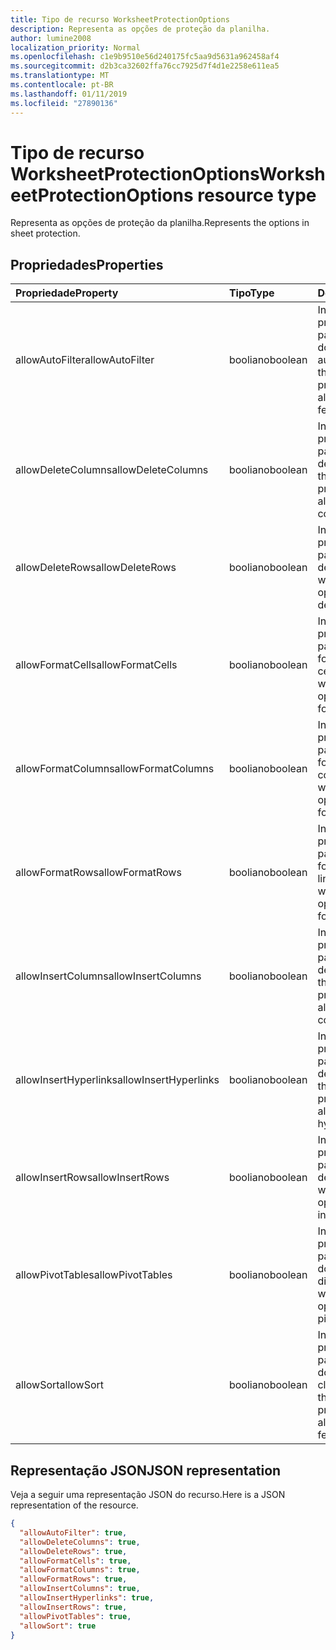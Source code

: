 ```yaml
---
title: Tipo de recurso WorksheetProtectionOptions
description: Representa as opções de proteção da planilha.
author: lumine2008
localization_priority: Normal
ms.openlocfilehash: c1e9b9510e56d240175fc5aa9d5631a962458af4
ms.sourcegitcommit: d2b3ca32602ffa76cc7925d7f4d1e2258e611ea5
ms.translationtype: MT
ms.contentlocale: pt-BR
ms.lasthandoff: 01/11/2019
ms.locfileid: "27890136"
---
```

# <a name="worksheetprotectionoptions-resource-type"></a><span data-ttu-id="9bcf8-103">Tipo de recurso WorksheetProtectionOptions</span><span class="sxs-lookup"><span data-stu-id="9bcf8-103">WorksheetProtectionOptions resource type</span></span>

<span data-ttu-id="9bcf8-104">Representa as opções de proteção da planilha.</span><span class="sxs-lookup"><span data-stu-id="9bcf8-104">Represents the options in sheet protection.</span></span>

## <a name="properties"></a><span data-ttu-id="9bcf8-105">Propriedades</span><span class="sxs-lookup"><span data-stu-id="9bcf8-105">Properties</span></span>
| <span data-ttu-id="9bcf8-106">Propriedade</span><span class="sxs-lookup"><span data-stu-id="9bcf8-106">Property</span></span>     | <span data-ttu-id="9bcf8-107">Tipo</span><span class="sxs-lookup"><span data-stu-id="9bcf8-107">Type</span></span>   |<span data-ttu-id="9bcf8-108">Descrição</span><span class="sxs-lookup"><span data-stu-id="9bcf8-108">Description</span></span>|
|:---------------|:--------|:----------|
|<span data-ttu-id="9bcf8-109">allowAutoFilter</span><span class="sxs-lookup"><span data-stu-id="9bcf8-109">allowAutoFilter</span></span>|<span data-ttu-id="9bcf8-110">booliano</span><span class="sxs-lookup"><span data-stu-id="9bcf8-110">boolean</span></span>|<span data-ttu-id="9bcf8-111">Indica a opção de proteção de planilha para permitir a utilização do recurso de filtro automático.</span><span class="sxs-lookup"><span data-stu-id="9bcf8-111">Represents the worksheet protection option of allowing using auto filter feature.</span></span>|
|<span data-ttu-id="9bcf8-112">allowDeleteColumns</span><span class="sxs-lookup"><span data-stu-id="9bcf8-112">allowDeleteColumns</span></span>|<span data-ttu-id="9bcf8-113">booliano</span><span class="sxs-lookup"><span data-stu-id="9bcf8-113">boolean</span></span>|<span data-ttu-id="9bcf8-114">Indica a opção de proteção de planilha para permitir a exclusão de colunas.</span><span class="sxs-lookup"><span data-stu-id="9bcf8-114">Represents the worksheet protection option of allowing deleting columns.</span></span>|
|<span data-ttu-id="9bcf8-115">allowDeleteRows</span><span class="sxs-lookup"><span data-stu-id="9bcf8-115">allowDeleteRows</span></span>|<span data-ttu-id="9bcf8-116">booliano</span><span class="sxs-lookup"><span data-stu-id="9bcf8-116">boolean</span></span>|<span data-ttu-id="9bcf8-117">Indica a opção de proteção de planilha para permitir a exclusão de linhas.</span><span class="sxs-lookup"><span data-stu-id="9bcf8-117">Represents the worksheet protection option of allowing deleting rows.</span></span>|
|<span data-ttu-id="9bcf8-118">allowFormatCells</span><span class="sxs-lookup"><span data-stu-id="9bcf8-118">allowFormatCells</span></span>|<span data-ttu-id="9bcf8-119">booliano</span><span class="sxs-lookup"><span data-stu-id="9bcf8-119">boolean</span></span>|<span data-ttu-id="9bcf8-120">Indica a opção de proteção de planilha para permitir a formatação de células.</span><span class="sxs-lookup"><span data-stu-id="9bcf8-120">Represents the worksheet protection option of allowing formatting cells.</span></span>|
|<span data-ttu-id="9bcf8-121">allowFormatColumns</span><span class="sxs-lookup"><span data-stu-id="9bcf8-121">allowFormatColumns</span></span>|<span data-ttu-id="9bcf8-122">booliano</span><span class="sxs-lookup"><span data-stu-id="9bcf8-122">boolean</span></span>|<span data-ttu-id="9bcf8-123">Indica a opção de proteção de planilha para permitir a formatação de colunas.</span><span class="sxs-lookup"><span data-stu-id="9bcf8-123">Represents the worksheet protection option of allowing formatting columns.</span></span>|
|<span data-ttu-id="9bcf8-124">allowFormatRows</span><span class="sxs-lookup"><span data-stu-id="9bcf8-124">allowFormatRows</span></span>|<span data-ttu-id="9bcf8-125">booliano</span><span class="sxs-lookup"><span data-stu-id="9bcf8-125">boolean</span></span>|<span data-ttu-id="9bcf8-126">Indica a opção de proteção de planilha para permitir a formatação de linhas.</span><span class="sxs-lookup"><span data-stu-id="9bcf8-126">Represents the worksheet protection option of allowing formatting rows.</span></span>|
|<span data-ttu-id="9bcf8-127">allowInsertColumns</span><span class="sxs-lookup"><span data-stu-id="9bcf8-127">allowInsertColumns</span></span>|<span data-ttu-id="9bcf8-128">booliano</span><span class="sxs-lookup"><span data-stu-id="9bcf8-128">boolean</span></span>|<span data-ttu-id="9bcf8-129">Indica a opção de proteção de planilha para permitir a inserção de colunas.</span><span class="sxs-lookup"><span data-stu-id="9bcf8-129">Represents the worksheet protection option of allowing inserting columns.</span></span>|
|<span data-ttu-id="9bcf8-130">allowInsertHyperlinks</span><span class="sxs-lookup"><span data-stu-id="9bcf8-130">allowInsertHyperlinks</span></span>|<span data-ttu-id="9bcf8-131">booliano</span><span class="sxs-lookup"><span data-stu-id="9bcf8-131">boolean</span></span>|<span data-ttu-id="9bcf8-132">Indica a opção de proteção de planilha para permitir a inserção de hiperlinks.</span><span class="sxs-lookup"><span data-stu-id="9bcf8-132">Represents the worksheet protection option of allowing inserting hyperlinks.</span></span>|
|<span data-ttu-id="9bcf8-133">allowInsertRows</span><span class="sxs-lookup"><span data-stu-id="9bcf8-133">allowInsertRows</span></span>|<span data-ttu-id="9bcf8-134">booliano</span><span class="sxs-lookup"><span data-stu-id="9bcf8-134">boolean</span></span>|<span data-ttu-id="9bcf8-135">Indica a opção de proteção de planilha para permitir a inserção de linhas.</span><span class="sxs-lookup"><span data-stu-id="9bcf8-135">Represents the worksheet protection option of allowing inserting rows.</span></span>|
|<span data-ttu-id="9bcf8-136">allowPivotTables</span><span class="sxs-lookup"><span data-stu-id="9bcf8-136">allowPivotTables</span></span>|<span data-ttu-id="9bcf8-137">booliano</span><span class="sxs-lookup"><span data-stu-id="9bcf8-137">boolean</span></span>|<span data-ttu-id="9bcf8-138">Indica a opção de proteção de planilha para permitir a utilização do recurso de tabela dinâmica.</span><span class="sxs-lookup"><span data-stu-id="9bcf8-138">Represents the worksheet protection option of allowing using pivot table feature.</span></span>|
|<span data-ttu-id="9bcf8-139">allowSort</span><span class="sxs-lookup"><span data-stu-id="9bcf8-139">allowSort</span></span>|<span data-ttu-id="9bcf8-140">booliano</span><span class="sxs-lookup"><span data-stu-id="9bcf8-140">boolean</span></span>|<span data-ttu-id="9bcf8-141">Indica a opção de proteção de planilha para permitir a utilização do recurso de classificação.</span><span class="sxs-lookup"><span data-stu-id="9bcf8-141">Represents the worksheet protection option of allowing using sort feature.</span></span>|

## <a name="json-representation"></a><span data-ttu-id="9bcf8-142">Representação JSON</span><span class="sxs-lookup"><span data-stu-id="9bcf8-142">JSON representation</span></span>

<span data-ttu-id="9bcf8-143">Veja a seguir uma representação JSON do recurso.</span><span class="sxs-lookup"><span data-stu-id="9bcf8-143">Here is a JSON representation of the resource.</span></span>

<!-- {
  "blockType": "resource",
  "optionalProperties": [

  ],
  "@odata.type": "microsoft.graph.workbookWorksheetProtectionOptions"
}-->

```json
{
  "allowAutoFilter": true,
  "allowDeleteColumns": true,
  "allowDeleteRows": true,
  "allowFormatCells": true,
  "allowFormatColumns": true,
  "allowFormatRows": true,
  "allowInsertColumns": true,
  "allowInsertHyperlinks": true,
  "allowInsertRows": true,
  "allowPivotTables": true,
  "allowSort": true
}

```

<!-- uuid: 8fcb5dbc-d5aa-4681-8e31-b001d5168d79
2015-10-25 14:57:30 UTC -->
<!-- {
  "type": "#page.annotation",
  "description": "WorksheetProtectionOptions resource",
  "keywords": "",
  "section": "documentation",
  "tocPath": ""
}-->
